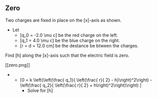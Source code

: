 ## Zero
Two charges are fixed in place on the \[x\]-axis as shown. 

* Let 
  * \[q_0 = -2.0 \mu c\] be the red charge on the left.
  * \[q_1 = 4.0 \mu c\] be the blue charge on the right.
  * \[r = d = 12.0 cm\] be the destance be btween the charges.

Find \[h\] along the \[x\]-axis such that the electric 
field is zero.

[[zero.png]]

*
  * \[0 = k \left(\left(\frac{ q_1}{ \left(\frac{ r}{ 2} - h}\right)^2\right) - \left(\frac{ q_2}{ \left(\frac{ r}{ 2} + h\right)^2\right)\right) \]
      * Solve for \[h\]